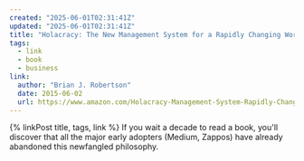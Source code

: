 ```yaml
---
created: "2025-06-01T02:31:41Z"
updated: "2025-06-01T02:31:41Z"
title: "Holacracy: The New Management System for a Rapidly Changing World"
tags:
  - link
  - book
  - business
link:
  author: "Brian J. Robertson"
  date: 2015-06-02
  url: https://www.amazon.com/Holacracy-Management-System-Rapidly-Changing-ebook/dp/B00PF6QM6K
---
```


{% linkPost title, tags, link %} If you wait a decade to read a book, you'll discover that all the major early adopters (Medium, Zappos) have already abandoned this newfangled philosophy.
